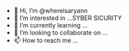 - 👋 Hi, I’m @whereisaryann
- 👀 I’m interested in ...SYBER SICURITY
- 🌱 I’m currently learning ...
- 💞️ I’m looking to collaborate on ...
- 📫 How to reach me ...

<!---
whereisaryann/whereisaryann is a ✨ special ✨ repository because its `README.md` (this file) appears on your GitHub profile.
You can click the Preview link to take a look at your changes.
--->
